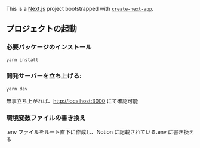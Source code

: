 This is a [Next.js](https://nextjs.org/) project bootstrapped with [`create-next-app`](https://github.com/vercel/next.js/tree/canary/packages/create-next-app).

## プロジェクトの起動

### 必要パッケージのインストール

```bash
yarn install
```

### 開発サーバーを立ち上げる:

```bash
yarn dev
```

無事立ち上がれば、[http://localhost:3000](http://localhost:3000) にて確認可能

### 環境変数ファイルの書き換え

.env ファイルをルート直下に作成し、Notion に記載されている.env に書き換える
